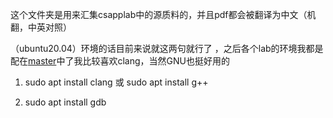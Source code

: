 这个文件夹是用来汇集csapplab中的源质料的，并且pdf都会被翻译为中文（机翻，中英对照）

（ubuntu20.04）环境的话目前来说就这两句就行了 ，之后各个lab的环境我都是配在[master](https://gitee.com/lin-xi-269/csapplab)中了我比较喜欢clang，当然GNU也挺好用的

1. sudo apt install clang   或 sudo apt install g++ 

2. sudo apt install gdb